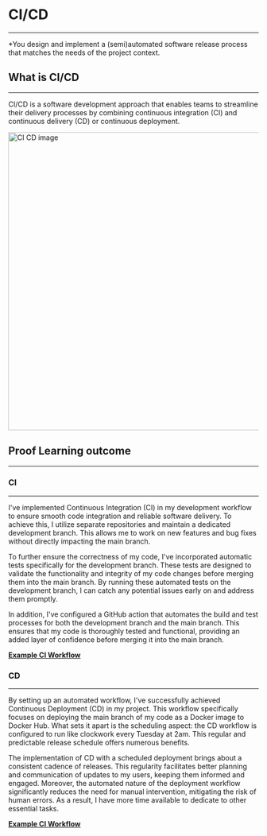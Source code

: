 
# CI/CD
***

*You design and implement a (semi)automated software release process that matches the needs of the project context.

## What is CI/CD
***

CI/CD is a software development approach that enables teams to streamline their delivery processes by combining continuous integration (CI) and continuous delivery (CD) or continuous deployment.

<img src="https://github.com/BramVerkuijlen/Portfolio-S3/assets/95694367/c640e81c-5fcf-4f04-92fd-deff7d3e0f1b" alt="CI CD image" width="600">


## Proof Learning outcome
***

### CI
***
I've implemented Continuous Integration (CI) in my development workflow to ensure smooth code integration and reliable software delivery. To achieve this, I utilize separate repositories and maintain a dedicated development branch. This allows me to work on new features and bug fixes without directly impacting the main branch.

To further ensure the correctness of my code, I've incorporated automatic tests specifically for the development branch. These tests are designed to validate the functionality and integrity of my code changes before merging them into the main branch. By running these automated tests on the development branch, I can catch any potential issues early on and address them promptly.

In addition, I've configured a GitHub action that automates the build and test processes for both the development branch and the main branch. This ensures that my code is thoroughly tested and functional, providing an added layer of confidence before merging it into the main branch.

[**Example CI Workflow**](https://github.com/Phantom-works/Adviser-Front-End/actions)

### CD
***

By setting up an automated workflow, I've successfully achieved Continuous Deployment (CD) in my project. This workflow specifically focuses on deploying the main branch of my code as a Docker image to Docker Hub. What sets it apart is the scheduling aspect: the CD workflow is configured to run like clockwork every Tuesday at 2am. This regular and predictable release schedule offers numerous benefits.

The implementation of CD with a scheduled deployment brings about a consistent cadence of releases. This regularity facilitates better planning and communication of updates to my users, keeping them informed and engaged. Moreover, the automated nature of the deployment workflow significantly reduces the need for manual intervention, mitigating the risk of human errors. As a result, I have more time available to dedicate to other essential tasks.

[**Example CI Workflow**](https://github.com/Phantom-works/Adviser-Front-End/actions)
